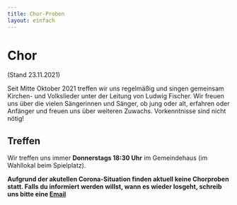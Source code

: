```yaml
---
title: Chor-Proben
layout: einfach
---
```


# Chor

(Stand 23.11.2021)

Seit Mitte Oktober 2021 treffen wir uns regelmäßig und singen gemeinsam Kirchen- und Volkslieder unter der Leitung von Ludwig Fischer.
Wir freuen uns über die vielen Sängerinnen und Sänger, ob jung oder alt, erfahren oder Anfänger und freuen uns über weiteren Zuwachs. Vorkenntnisse sind nicht nötig! 

## Treffen

Wir treffen uns immer **Donnerstags 18:30 Uhr** im Gemeindehaus (im Wahllokal beim Spielplatz).

**Aufgrund der akutellen Corona-Situation finden aktuell keine Chorproben statt. Falls du informiert werden willst, wann es wieder losgeht, schreib uns bitte eine [Email](impressum.html)**
